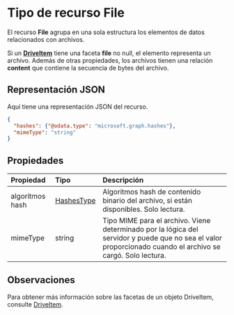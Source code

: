 # <a name="file-resource-type"></a>Tipo de recurso File

El recurso **File** agrupa en una sola estructura los elementos de datos relacionados con archivos.

Si un [**DriveItem**](driveitem.md) tiene una faceta **file** no null, el elemento representa un archivo. Además de otras propiedades, los archivos tienen una relación **content** que contiene la secuencia de bytes del archivo.

## <a name="json-representation"></a>Representación JSON

Aquí tiene una representación JSON del recurso.

<!-- {
  "blockType": "resource",
  "optionalProperties": [ ],
  "@odata.type": "microsoft.graph.file"
}-->

```json
{
  "hashes": {"@odata.type": "microsoft.graph.hashes"},
  "mimeType": "string"
}
```

## <a name="properties"></a>Propiedades

| Propiedad | Tipo                    | Descripción                                                                                                                                      |
|:---------|:------------------------|:-------------------------------------------------------------------------------------------------------------------------------------------------|
| algoritmos hash   | [HashesType](hashes.md) | Algoritmos hash de contenido binario del archivo, si están disponibles. Solo lectura.                                                                                    |
| mimeType | string                  | Tipo MIME para el archivo. Viene determinado por la lógica del servidor y puede que no sea el valor proporcionado cuando el archivo se cargó. Solo lectura. |

## <a name="remarks"></a>Observaciones 

Para obtener más información sobre las facetas de un objeto DriveItem, consulte [DriveItem](driveitem.md).



<!-- uuid: 8fcb5dbc-d5aa-4681-8e31-b001d5168d79
2015-10-25 14:57:30 UTC -->
<!-- {
  "type": "#page.annotation",
  "description": "file resource",
  "keywords": "",
  "section": "documentation",
  "tocPath": ""
}-->
